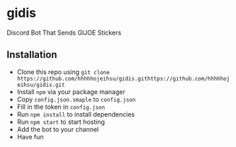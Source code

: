 # gidis

Discord Bot That Sends GIJOE Stickers

## Installation

- Clone this repo using `git clone https://github.com/hhhhhojeihsu/gidis.githttps://github.com/hhhhhojeihsu/gidis.git`
- Install `npm` via your package manager
- Copy `config.json.smaple` to `config.json`
- Fill in the token in `config.json`
- Run `npm install` to install dependencies
- Run `npm start` to start hosting
- Add the bot to your channel
- Have fun

